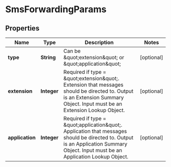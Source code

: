 
# SmsForwardingParams

## Properties
Name | Type | Description | Notes
------------ | ------------- | ------------- | -------------
**type** | **String** | Can be \&quot;extension\&quot; or \&quot;application\&quot; |  [optional]
**extension** | **Integer** | Required if type &#x3D; \&quot;extension\&quot;. Extension that messages should be directed to. Output is an Extension Summary Object. Input must be an Extension Lookup Object. |  [optional]
**application** | **Integer** | Required if type &#x3D; \&quot;application\&quot;. Application that messages should be directed to. Output is an Application Summary Object. Input must be an Application Lookup Object. |  [optional]



